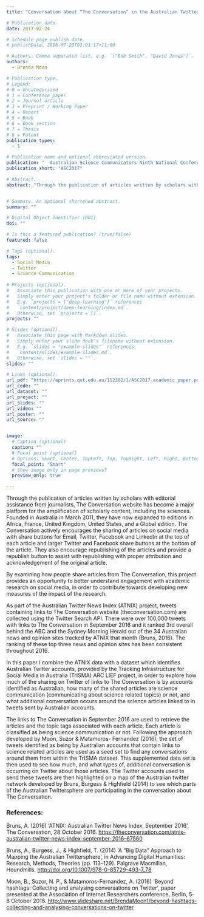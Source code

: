 ```yaml
---
title: "Conversation about “The Conversation” in the Australian Twittersphere"

# Publication date.
date: 2017-02-24

# Schedule page publish date.
# publishDate: 2018-07-20T01:01:17+11:00

# Authors. Comma separated list, e.g. `["Bob Smith", "David Jones"]`.
authors:
  - Brenda Moon

# Publication type.
# Legend:
# 0 = Uncategorized
# 1 = Conference paper
# 2 = Journal article
# 3 = Preprint / Working Paper
# 4 = Report
# 5 = Book
# 6 = Book section
# 7 = Thesis
# 8 = Patent
publication_types:
  - 1

# Publication name and optional abbreviated version.
publication: "  Australian Science Communicators Ninth National Conference 2017"
publication_short: "ASC2017"

# Abstract.
abstract: "Through the publication of articles written by scholars with editorial assistance from journalists, The Conversation website has become a major platform for the amplification of scholarly content, including the sciences. Founded in Australia in March 2011, they have now expanded to editions in Africa, France, United Kingdom, United States, and a Global edition. The Conversation actively encourages the sharing of articles on social media with share buttons for Email, Twitter, Facebook and LinkedIn at the top of each article and larger Twitter and Facebook share buttons at the bottom of the article. They also encourage republishing of the articles and provide a republish button to assist with republishing with proper attribution and acknowledgement of the original article."


# Summary. An optional shortened abstract.
summary: ""

# Digital Object Identifier (DOI)
doi: ""

# Is this a featured publication? (true/false)
featured: false

# Tags (optional).
tags:
  - Social Media
  - Twitter
  - Science Communication
 
# Projects (optional).
#   Associate this publication with one or more of your projects.
#   Simply enter your project's folder or file name without extension.
#   E.g. `projects = ["deep-learning"]` references 
#   `content/project/deep-learning/index.md`.
#   Otherwise, set `projects = []`.
projects: ""

# Slides (optional).
#   Associate this page with Markdown slides.
#   Simply enter your slide deck's filename without extension.
#   E.g. `slides = "example-slides"` references 
#   `content/slides/example-slides.md`.
#   Otherwise, set `slides = ""`.
slides: ""

# Links (optional).
url_pdf: "https://eprints.qut.edu.au/112202/1/ASC2017_academic_paper.pdf"
url_code: ""
url_dataset: ""
url_project: ""
url_slides: ""
url_video: ""
url_poster: ""
url_source: ""


image:
  # Caption (optional)
  caption: ""
  # Focal point (optional)
  # Options: Smart, Center, TopLeft, Top, TopRight, Left, Right, BottomLeft, Bottom, BottomRight
  focal_point: "Smart"
  # Show image only in page previews?
  preview_only: true

---
```


Through the publication of articles written by scholars with editorial assistance from journalists, The Conversation website has become a major platform for the amplification of scholarly content, including the sciences. Founded in Australia in March 2011, they have now expanded to editions in Africa, France, United Kingdom, United States, and a Global edition. The Conversation actively encourages the sharing of articles on social media with share buttons for Email, Twitter, Facebook and LinkedIn at the top of each article and larger Twitter and Facebook share buttons at the bottom of the article. They also encourage republishing of the articles and provide a republish button to assist with republishing with proper attribution and acknowledgement of the original article.

By examining how people share articles from The Conversation, this project provides an opportunity to better understand engagement with academic research on social media, in order to contribute towards developing new measures of the impact of the research.

As part of the Australian Twitter News Index (ATNIX) project, tweets containing links to The Conversation website (theconversation.com) are collected using the Twitter Search API. There were over 100,000 tweets with links to The Conversation in September 2016 and it ranked 3rd overall behind the ABC and the Sydney Morning Herald out of the 34 Australian news and opinion sites tracked by ATNIX that month (Bruns, 2016). The ranking of these top three news and opinion sites has been consistent throughout 2016.

In this paper I combine the ATNIX data with a dataset which identifies Australian Twitter accounts, provided by the Tracking Infrastructure for Social Media in Australia (TrISMA) ARC LIEF project, in order to explore how much of the sharing on Twitter of links to The Conversation is by accounts identified as Australian, how many of the shared articles are science communication (communicating about science related topics) or not, and what additional conversation occurs around the science articles linked to in tweets sent by Australian accounts.

The links to The Conversation in September 2016 are used to retrieve the articles and the topic tags associated with each article. Each article is classified as being science communication or not. Following the approach developed by Moon, Suzor & Matamoros- Fernandez (2016), the set of tweets identified as being by Australian accounts that contain links to science related articles are used as a seed set to find any conversations around them from within the TrISMA dataset. This supplemented data set is then used to see how much, and what types of, additional conversation is occurring on Twitter about those articles. The Twitter accounts used to send these tweets are then highlighted on a map of the Australian twitter network developed by Bruns, Burgess & Highfield (2014) to see which parts of the Australian Twittersphere are participating in the conversation about The Conversation.

### References:

Bruns, A. (2016) ‘ATNIX: Australian Twitter News Index, September 2016’, The Conversation, 28 October 2016. https://theconversation.com/atnix-australian-twitter-news-index-september-2016-67560

Bruns, A., Burgess, J., & Highfield, T. (2014) ‘A “Big Data” Approach to Mapping the Australian Twittersphere’, in Advancing Digital Humanities: Research, Methods, Theories (pp. 113–129). Palgrave Macmillan, Houndmills. http://doi.org/10.1007/978-0-85729-493-7_78

Moon, B., Suzor, N. P., & Matamoros-Fernandez, A. (2016) ‘Beyond hashtags: Collecting and analysing conversations on Twitter’, paper presented at the Association of Internet Researchers conference, Berlin, 5-8 October 2016. http://www.slideshare.net/BrendaMoon1/beyond-hashtags-collecting-and-analysing-conversations-on-twitter
